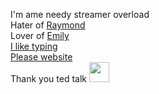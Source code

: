 I'm ame needy streamer overload \
Hater of [Raymond](https://canwetouch.tips) \
Lover of [Emily](https://yurion.top) \
[I like typing](https://split.pet/monkeytype) \
[Please website](https://split.pet) \
Thank you ted talk <img src="https://asahi.pet/Yes" height="32">